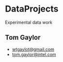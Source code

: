 DataProjects
============

Experimental data work

## Tom Gaylor
* wtgaylot@gmail.com
* tom.gaylor@intel.com

